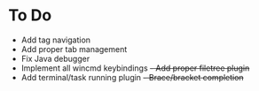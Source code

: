 # To Do
- Add tag navigation
- Add proper tab management
- Fix Java debugger
- Implement all wincmd keybindings
~~- Add proper filetree plugin~~
- Add terminal/task running plugin
~~- Brace/bracket completion~~
